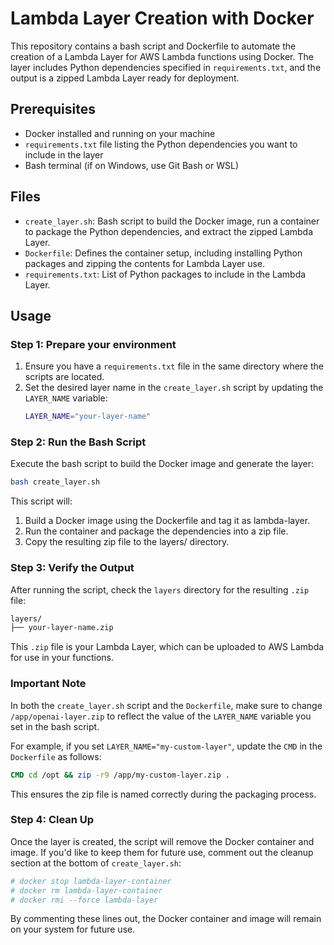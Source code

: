 # Lambda Layer Creation with Docker

This repository contains a bash script and Dockerfile to automate the creation of a Lambda Layer for AWS Lambda functions using Docker. The layer includes Python dependencies specified in `requirements.txt`, and the output is a zipped Lambda Layer ready for deployment.

## Prerequisites

- Docker installed and running on your machine
- `requirements.txt` file listing the Python dependencies you want to include in the layer
- Bash terminal (if on Windows, use Git Bash or WSL)

## Files

- `create_layer.sh`: Bash script to build the Docker image, run a container to package the Python dependencies, and extract the zipped Lambda Layer.
- `Dockerfile`: Defines the container setup, including installing Python packages and zipping the contents for Lambda Layer use.
- `requirements.txt`: List of Python packages to include in the Lambda Layer.

## Usage

### Step 1: Prepare your environment
1. Ensure you have a `requirements.txt` file in the same directory where the scripts are located.
2. Set the desired layer name in the `create_layer.sh` script by updating the `LAYER_NAME` variable:
   ```bash
   LAYER_NAME="your-layer-name"

### Step 2: Run the Bash Script

Execute the bash script to build the Docker image and generate the layer:
```bash
bash create_layer.sh
```
This script will:

1. Build a Docker image using the Dockerfile and tag it as lambda-layer.
2. Run the container and package the dependencies into a zip file.
3. Copy the resulting zip file to the layers/ directory.

### Step 3: Verify the Output
After running the script, check the `layers` directory for the resulting `.zip` file:

```bash
layers/
├── your-layer-name.zip
```

This `.zip` file is your Lambda Layer, which can be uploaded to AWS Lambda for use in your functions.

### Important Note

In both the `create_layer.sh` script and the `Dockerfile`, make sure to change `/app/openai-layer.zip` to reflect the value of the `LAYER_NAME` variable you set in the bash script.

For example, if you set `LAYER_NAME="my-custom-layer"`, update the `CMD` in the `Dockerfile` as follows:

```Dockerfile
CMD cd /opt && zip -r9 /app/my-custom-layer.zip .
```

This ensures the zip file is named correctly during the packaging process.

### Step 4: Clean Up
Once the layer is created, the script will remove the Docker container and image. If you'd like to keep them for future use, comment out the cleanup section at the bottom of `create_layer.sh`:

```bash
# docker stop lambda-layer-container
# docker rm lambda-layer-container
# docker rmi --force lambda-layer
```

By commenting these lines out, the Docker container and image will remain on your system for future use.
